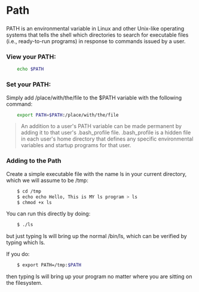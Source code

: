 # Path

### 
PATH is an environmental variable in Linux and other Unix-like operating systems that tells the shell which directories to search for executable files (i.e., ready-to-run programs) in response to commands issued by a user.


### View your PATH:
```bash
    echo $PATH
```

### Set your PATH:

Simply add /place/with/the/file to the $PATH variable with the following command:

```bash
    export PATH=$PATH:/place/with/the/file
```

> An addition to a user's PATH variable can be made permanent by adding it to that user's .bash_profile file. .bash_profile is a hidden file in each user's home directory that defines any specific environmental variables and startup programs for that user.

### Adding to the Path
Create a simple executable file with the name ls in your current directory, which we will assume to be /tmp:

```bash
    $ cd /tmp
    $ echo echo Hello, This is MY ls program > ls
    $ chmod +x ls
```
You can run this directly by doing:

```bash
    $ ./ls
```

but just typing ls will bring up the normal /bin/ls, which can be verified by typing which ls.

If you do:

```bash
    $ export PATH=/tmp:$PATH
```

then typing ls will bring up your program no matter where you are sitting on the filesystem.



